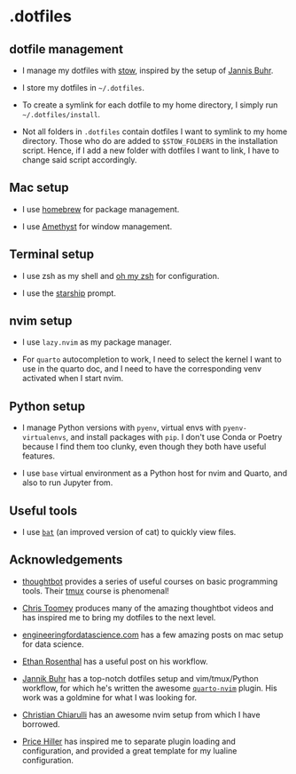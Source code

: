 # .dotfiles

## dotfile management

- I manage my dotfiles with [stow](https://alexpearce.me/2016/02/managing-dotfiles-with-stow/), inspired by the setup of [Jannis Buhr](https://github.com/jmbuhr/.dotfiles).

- I store my dotfiles in `~/.dotfiles`.

- To create a symlink for each dotfile to my home directory, I simply run `~/.dotfiles/install`.

- Not all folders in `.dotfiles` contain dotfiles I want to symlink to my home directory. Those who do are added to `$STOW_FOLDERS` in the installation script. Hence, if I add a new folder with dotfiles I want to link, I have to change said script accordingly.

## Mac setup

- I use [homebrew](https://brew.sh) for package management.

- I use [Amethyst](https://github.com/ianyh/Amethyst) for window management.


## Terminal setup

- I use zsh as my shell and [oh my zsh](https://ohmyz.sh) for configuration.

- I use the [starship](https://starship.rs) prompt.


## nvim setup

- I use `lazy.nvim` as my package manager.

- For `quarto` autocompletion to work, I need to select the kernel I want to use in the quarto doc, and I need to have the corresponding venv activated when I start nvim.

## Python setup 

- I manage Python versions with `pyenv`, virtual envs with `pyenv-virtualenvs`, and install packages with `pip`. I don't use Conda or Poetry because I find them too clunky, even though they both have useful features.

- I use `base` virtual environment as a Python host for nvim and Quarto, and also to run Jupyter from.


<!-- ## zsh plugins -->

<!-- - I use FZF as a file fuzzy finder. I usually use `**<tab>` or `<ctrl-T>` to search files in current directory (e.g. `vi **<tab>`). -->

<!-- - I use `zsh-z` to quickly navigate to frequently used directories (e.g. `z do` -->
<!--   gets me to `~/dev/projects/dotfiles` from anywhere). Combined with the -->
<!--   in-built fuzzy directory completion of zsh, and the fzt plugin, this makes -->
<!--   navigation extremely quick. -->


## Useful tools

- I use [`bat`](https://github.com/sharkdp/bat) (an improved version of cat) to
  quickly view files.



## Acknowledgements

- [thoughtbot](https://thoughtbot.com/upcase) provides a series of useful
  courses on basic programming tools. Their
  [tmux](https://thoughtbot.com/upcase/tmux) course is phenomenal!

- [Chris Toomey](https://github.com/christoomey) produces many of the amazing thoughtbot videos and has inspired me to bring my dotfiles to the next level.

- [engineeringfordatascience.com](https://engineeringfordatascience.com/) has a
  few amazing posts on mac setup for data science.

- [Ethan
  Rosenthal](https://www.ethanrosenthal.com/2022/02/01/everything-gets-a-package/)
  has a useful post on his workflow.

- [Jannik Buhr](https://github.com/jmbuhr) has a top-notch dotfiles setup and vim/tmux/Python workflow, for which he's written the awesome [`quarto-nvim`](https://github.com/quarto-dev/quarto-nvim) plugin. His work was a goldmine for what I was looking for.

- [Christian Chiarulli](https://github.com/ChristianChiarulli/nvim) has an awesome nvim setup from which I have borrowed.

- [Price Hiller](https://gitlab.orion-technologies.io/philler) has inspired me to separate plugin loading and configuration, and provided a great template for my lualine configuration.
